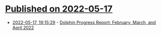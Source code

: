 # [Published on 2022-05-17](index.md)

* [2022-05-17, 19:15:29](https://news.ycombinator.com/item?id=31415152) - [Dolphin Progress Report: February, March, and April 2022](https://dolphin-emu.org/blog/2022/05/17/dolphin-progress-report-february-march-and-april-2022/)

